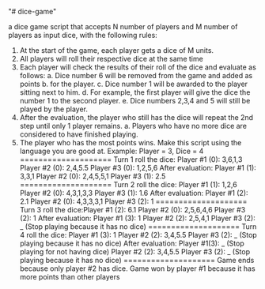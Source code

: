 "# dice-game" 

a dice game script that accepts N number of players and M number of players as input
dice, with the following rules:
1. At the start of the game, each player gets a dice of M units.
2. All players will roll their respective dice at the same time
3. Each player will check the results of their roll of the dice and evaluate as follows:
a. Dice number 6 will be removed from the game and added as points
b. for the player.
c. Dice number 1 will be awarded to the player sitting next to him.
d. For example, the first player will give the dice the number 1 to the second player.
e. Dice numbers 2,3,4 and 5 will still be played by the player.
4. After the evaluation, the player who still has the dice will repeat the 2nd step
until only 1 player remains.
a. Players who have no more dice are considered to have finished playing.
5. The player who has the most points wins.
Make this script using the language you are good at.
Example:
Player = 3, Dice = 4
====================
Turn 1 roll the dice:
Player #1 (0): 3,6,1,3
Player #2 (0): 2,4,5.5
Player #3 (0): 1,2,5,6
After evaluation:
Player #1 (1): 3,3,1
Player #2 (0): 2,4,5,5,1
Player #3 (1): 2.5
====================
Turn 2 roll the dice:
Player #1 (1): 1,2,6
Player #2 (0): 4,3,1,3,3
Player #3 (1): 1.6
After evaluation:
Player #1 (2): 2.1
Player #2 (0): 4,3,3,3,1
Player #3 (2): 1
====================
Turn 3 roll the dice:Player #1 (2): 6.1
Player #2 (0): 2,5,6,4,6
Player #3 (2): 1
After evaluation:
Player #1 (3): 1
Player #2 (2): 2,5,4,1
Player #3 (2): _ (Stop playing because it has no dice)
====================
Turn 4 roll the dice:
Player #1 (3): 1
Player #2 (2): 3,4,5.5
Player #3 (2): _ (Stop playing because it has no dice)
After evaluation:
Player #1(3): _ (Stop playing for not having dice)
Player #2 (2): 3,4,5.5
Player #3 (2): _ (Stop playing because it has no dice)
====================
Game ends because only player #2 has dice.
Game won by player #1 because it has more points than other players

